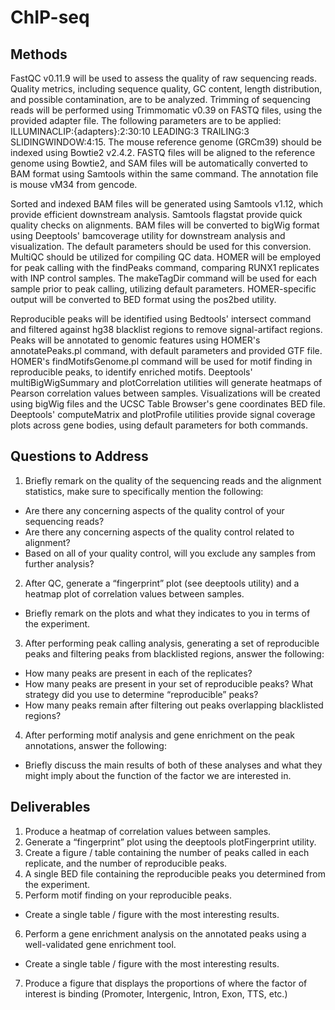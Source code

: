 # ChIP-seq

## Methods

FastQC v0.11.9 will be used to assess the quality of raw sequencing reads. Quality metrics, including sequence quality, GC content, length distribution, and possible contamination, are to be analyzed. Trimming of sequencing reads will be performed using Trimmomatic v0.39 on FASTQ files, using the provided adapter file. The following parameters are to be applied: ILLUMINACLIP:{adapters}:2:30:10 LEADING:3 TRAILING:3 SLIDINGWINDOW:4:15. The mouse reference genome (GRCm39) should be indexed using Bowtie2 v2.4.2. FASTQ files will be aligned to the reference genome using Bowtie2, and SAM files will be automatically converted to BAM format using Samtools within the same command. The annotation file is mouse vM34 from gencode.  

Sorted and indexed BAM files will be generated using Samtools v1.12, which provide efficient downstream analysis. Samtools flagstat provide quick quality checks on alignments. BAM files will be converted to bigWig format using Deeptools' bamcoverage utility for downstream analysis and visualization. The default parameters should be used for this conversion. MultiQC should be utilized for compiling QC data. HOMER will be employed for peak calling with the findPeaks command, comparing RUNX1 replicates with INP control samples. The makeTagDir command will be used for each sample prior to peak calling, utilizing default parameters. HOMER-specific output will be converted to BED format using the pos2bed utility.

Reproducible peaks will be identified using Bedtools' intersect command and filtered against hg38 blacklist regions to remove signal-artifact regions. Peaks will be annotated to genomic features using HOMER's annotatePeaks.pl command, with default parameters and provided GTF file.
HOMER's findMotifsGenome.pl command will be used for motif finding in reproducible peaks, to identify enriched motifs. Deeptools' multiBigWigSummary and plotCorrelation utilities will generate heatmaps of Pearson correlation values between samples. Visualizations will be created using bigWig files and the UCSC Table Browser's gene coordinates BED file. Deeptools' computeMatrix and plotProfile utilities provide signal coverage plots across gene bodies, using default parameters for both commands.

## Questions to Address

1. Briefly remark on the quality of the sequencing reads and the alignment statistics, make sure to specifically mention the following:
  - Are there any concerning aspects of the quality control of your sequencing reads?
  - Are there any concerning aspects of the quality control related to alignment?
  - Based on all of your quality control, will you exclude any samples from further analysis?
2. After QC, generate a “fingerprint” plot (see deeptools utility) and a heatmap plot of correlation values between samples.
  - Briefly remark on the plots and what they indicates to you in terms of the experiment.
3. After performing peak calling analysis, generating a set of reproducible peaks and filtering peaks from blacklisted regions, answer the following:
  - How many peaks are present in each of the replicates?
  - How many peaks are present in your set of reproducible peaks? What strategy did you use to determine “reproducible” peaks?
  - How many peaks remain after filtering out peaks overlapping blacklisted regions?
4. After performing motif analysis and gene enrichment on the peak annotations, answer the following:
  - Briefly discuss the main results of both of these analyses and what they might imply about the function of the factor we are interested in.

## Deliverables

1. Produce a heatmap of correlation values between samples.
2. Generate a “fingerprint” plot using the deeptools plotFingerprint utility.
3. Create a figure / table containing the number of peaks called in each replicate, and the number of reproducible peaks.
4. A single BED file containing the reproducible peaks you determined from the experiment.
5. Perform motif finding on your reproducible peaks.
  - Create a single table / figure with the most interesting results.
6. Perform a gene enrichment analysis on the annotated peaks using a well-validated gene enrichment tool.
  - Create a single table / figure with the most interesting results.
7. Produce a figure that displays the proportions of where the factor of interest is binding (Promoter, Intergenic, Intron, Exon, TTS, etc.)


